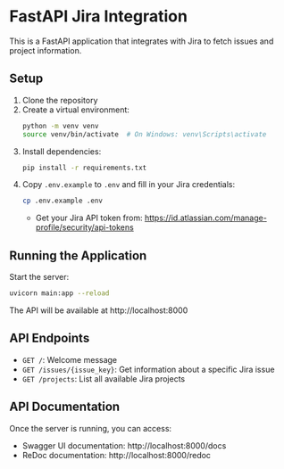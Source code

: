 # FastAPI Jira Integration

This is a FastAPI application that integrates with Jira to fetch issues and project information.

## Setup

1. Clone the repository
2. Create a virtual environment:
   ```bash
   python -m venv venv
   source venv/bin/activate  # On Windows: venv\Scripts\activate
   ```
3. Install dependencies:
   ```bash
   pip install -r requirements.txt
   ```
4. Copy `.env.example` to `.env` and fill in your Jira credentials:
   ```bash
   cp .env.example .env
   ```
   - Get your Jira API token from: https://id.atlassian.com/manage-profile/security/api-tokens

## Running the Application

Start the server:
```bash
uvicorn main:app --reload
```

The API will be available at http://localhost:8000

## API Endpoints

- `GET /`: Welcome message
- `GET /issues/{issue_key}`: Get information about a specific Jira issue
- `GET /projects`: List all available Jira projects

## API Documentation

Once the server is running, you can access:
- Swagger UI documentation: http://localhost:8000/docs
- ReDoc documentation: http://localhost:8000/redoc 